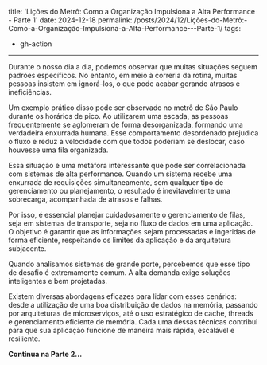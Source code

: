 title: 'Lições do Metrô: Como a Organização Impulsiona a Alta Performance - Parte 1'
date: 2024-12-18
permalink: /posts/2024/12/Lições-do-Metrô:-Como-a-Organização-Impulsiona-a-Alta-Performance---Parte-1/
tags:
  - gh-action
---


Durante o nosso dia a dia, podemos observar que muitas situações seguem padrões específicos. No entanto, em meio à correria da rotina, muitas pessoas insistem em ignorá-los, o que pode acabar gerando atrasos e ineficiências.  

Um exemplo prático disso pode ser observado no metrô de São Paulo durante os horários de pico. Ao utilizarem uma escada, as pessoas frequentemente se aglomeram de forma desorganizada, formando uma verdadeira enxurrada humana. Esse comportamento desordenado prejudica o fluxo e reduz a velocidade com que todos poderiam se deslocar, caso houvesse uma fila organizada.  

Essa situação é uma metáfora interessante que pode ser correlacionada com sistemas de alta performance. Quando um sistema recebe uma enxurrada de requisições simultaneamente, sem qualquer tipo de gerenciamento ou planejamento, o resultado é inevitavelmente uma sobrecarga, acompanhada de atrasos e falhas.  

Por isso, é essencial planejar cuidadosamente o gerenciamento de filas, seja em sistemas de transporte, seja no fluxo de dados em uma aplicação. O objetivo é garantir que as informações sejam processadas e ingeridas de forma eficiente, respeitando os limites da aplicação e da arquitetura subjacente.  

Quando analisamos sistemas de grande porte, percebemos que esse tipo de desafio é extremamente comum. A alta demanda exige soluções inteligentes e bem projetadas.  

Existem diversas abordagens eficazes para lidar com esses cenários: desde a utilização de uma boa distribuição de dados na memória, passando por arquiteturas de microserviços, até o uso estratégico de cache, threads e gerenciamento eficiente de memória. Cada uma dessas técnicas contribui para que sua aplicação funcione de maneira mais rápida, escalável e resiliente.  

**Continua na Parte 2...**  

